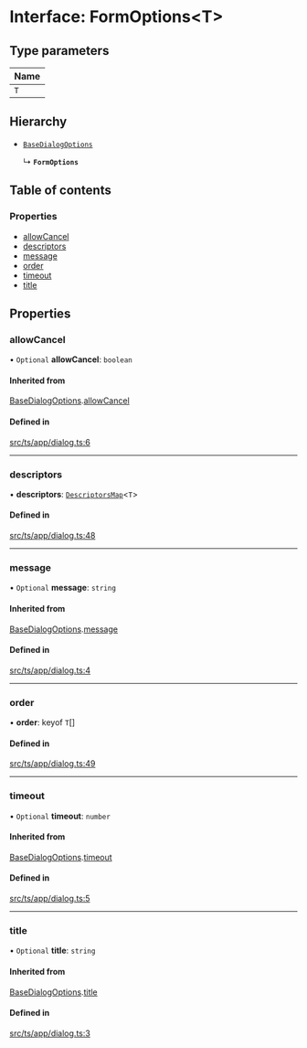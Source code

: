 # Interface: FormOptions<T\>

## Type parameters

| Name |
| :------ |
| `T` |

## Hierarchy

- [`BaseDialogOptions`](BaseDialogOptions.md)

  ↳ **`FormOptions`**

## Table of contents

### Properties

- [allowCancel](FormOptions.md#allowcancel)
- [descriptors](FormOptions.md#descriptors)
- [message](FormOptions.md#message)
- [order](FormOptions.md#order)
- [timeout](FormOptions.md#timeout)
- [title](FormOptions.md#title)

## Properties

### allowCancel

• `Optional` **allowCancel**: `boolean`

#### Inherited from

[BaseDialogOptions](BaseDialogOptions.md).[allowCancel](BaseDialogOptions.md#allowcancel)

#### Defined in

[src/ts/app/dialog.ts:6](https://gitlab.com/i3-market/code/wp3/t3.2/i3m-wallet-monorepo/-/blob/b55ce2a/packages/base-wallet/src/ts/app/dialog.ts#L6)

___

### descriptors

• **descriptors**: [`DescriptorsMap`](../API.md#descriptorsmap)<`T`\>

#### Defined in

[src/ts/app/dialog.ts:48](https://gitlab.com/i3-market/code/wp3/t3.2/i3m-wallet-monorepo/-/blob/b55ce2a/packages/base-wallet/src/ts/app/dialog.ts#L48)

___

### message

• `Optional` **message**: `string`

#### Inherited from

[BaseDialogOptions](BaseDialogOptions.md).[message](BaseDialogOptions.md#message)

#### Defined in

[src/ts/app/dialog.ts:4](https://gitlab.com/i3-market/code/wp3/t3.2/i3m-wallet-monorepo/-/blob/b55ce2a/packages/base-wallet/src/ts/app/dialog.ts#L4)

___

### order

• **order**: keyof `T`[]

#### Defined in

[src/ts/app/dialog.ts:49](https://gitlab.com/i3-market/code/wp3/t3.2/i3m-wallet-monorepo/-/blob/b55ce2a/packages/base-wallet/src/ts/app/dialog.ts#L49)

___

### timeout

• `Optional` **timeout**: `number`

#### Inherited from

[BaseDialogOptions](BaseDialogOptions.md).[timeout](BaseDialogOptions.md#timeout)

#### Defined in

[src/ts/app/dialog.ts:5](https://gitlab.com/i3-market/code/wp3/t3.2/i3m-wallet-monorepo/-/blob/b55ce2a/packages/base-wallet/src/ts/app/dialog.ts#L5)

___

### title

• `Optional` **title**: `string`

#### Inherited from

[BaseDialogOptions](BaseDialogOptions.md).[title](BaseDialogOptions.md#title)

#### Defined in

[src/ts/app/dialog.ts:3](https://gitlab.com/i3-market/code/wp3/t3.2/i3m-wallet-monorepo/-/blob/b55ce2a/packages/base-wallet/src/ts/app/dialog.ts#L3)
